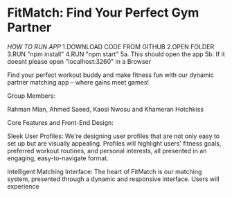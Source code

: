# FitMatch: Find Your Perfect Gym Partner

*HOW TO RUN APP*
1.DOWNLOAD CODE FROM GITHUB
2.OPEN FOLDER
3.RUN "npm install"
4.RUN "npm start"
5a. This should open the app
5b. If it doesnt please open "localhost:3260" in a Browser

Find your perfect workout buddy and make fitness fun with our dynamic partner matching app – where gains meet games!

Group Members:

Rahman Mian,
Ahmed Saeed,
Kaosi Nwosu and
Khameran Hotchkiss

Core Features and Front-End Design:

Sleek User Profiles: We're designing user profiles that are not only easy to set up but are visually appealing. Profiles will highlight users' fitness goals, preferred workout routines, and personal interests, all presented in an engaging, easy-to-navigate format.

Intelligent Matching Interface: The heart of FitMatch is our matching system, presented through a dynamic and responsive interface. Users will experience 